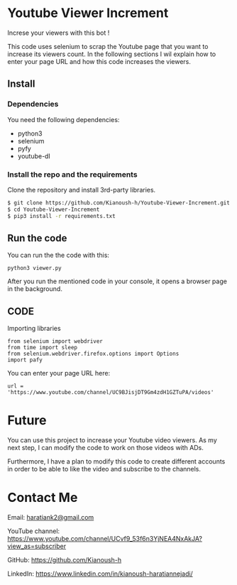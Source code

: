 # Youtube Viewer Increment
Increse your viewers with this bot !


This code uses selenium to scrap the Youtube page that you want to increase its viewers count. In the following sections I wil explain how to enter your page URL and how this code increases the viewers.




## Install

### Dependencies

You need the following dependencies:

- python3
- selenium
- pyfy
- youtube-dl



### Install the repo and the requirements

Clone the repository and install 3rd-party libraries.

```bash
$ git clone https://github.com/Kianoush-h/Youtube-Viewer-Increment.git
$ cd Youtube-Viewer-Increment
$ pip3 install -r requirements.txt
```








## Run the code

You can run the the code with this:

```
python3 viewer.py
```
After you run the mentioned code in your console, it opens a browser page in the background.

 
 
## CODE

Importing libraries 
 
 ```
from selenium import webdriver 
from time import sleep 
from selenium.webdriver.firefox.options import Options
import pafy
 ```
 
You can enter your page URL here:
 ```
url = 'https://www.youtube.com/channel/UC9BJisjDT9Gm4zdH1GZTuPA/videos'
 ```











 
 # Future 
 You can use this project to increase your Youtube video viewers. As my next step, I can modify the code to work on those videos with ADs. 
 
Furthermore, I have a plan to modify this code to create different accounts in order to be able to like the video and subscribe to the channels.
 
 


# Contact Me

Email: haratiank2@gmail.com

YouTube channel: https://www.youtube.com/channel/UCvf9_53f6n3YjNEA4NxAkJA?view_as=subscriber

GitHub: https://github.com/Kianoush-h

LinkedIn: https://www.linkedin.com/in/kianoush-haratiannejadi/















